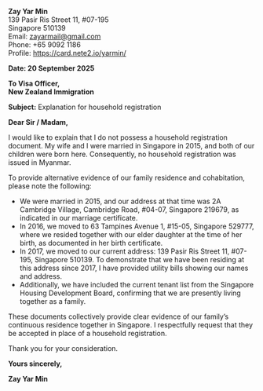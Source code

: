 **Zay Yar Min**  
139 Pasir Ris Street 11, #07-195  
Singapore 510139  
Email: zayarmail@gmail.com  
Phone: +65 9092 1186  
Profile: https://card.nete2.io/yarmin/

**Date: 20 September 2025**

**To Visa Officer,**  
**New Zealand Immigration**

**Subject:** Explanation for household registration

**Dear Sir / Madam,**

I would like to explain that I do not possess a household registration document. My wife and I were married in Singapore in 2015, and both of our children were born here. Consequently, no household registration was issued in Myanmar.

To provide alternative evidence of our family residence and cohabitation, please note the following:

- We were married in 2015, and our address at that time was 2A Cambridge Village, Cambridge Road, #04-07, Singapore 219679, as indicated in our marriage certificate.
- In 2016, we moved to 63 Tampines Avenue 1, #15-05, Singapore 529777, where we resided together with our elder daughter at the time of her birth, as documented in her birth certificate.
- In 2017, we moved to our current address: 139 Pasir Ris Street 11, #07-195, Singapore 510139. To demonstrate that we have been residing at this address since 2017, I have provided utility bills showing our names and address.
- Additionally, we have included the current tenant list from the Singapore Housing Development Board, confirming that we are presently living together as a family.

These documents collectively provide clear evidence of our family’s continuous residence together in Singapore. I respectfully request that they be accepted in place of a household registration.

Thank you for your consideration.

**Yours sincerely,**

**Zay Yar Min**
